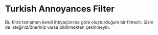 # Turkish Annoyances Filter
Bu filtre tamamen kendi ihtiyaçlarıma göre oluşturduğum bir filtredir. Sizin de isteğiniz/öneriniz varsa bildirmekten çekinmeyin.

